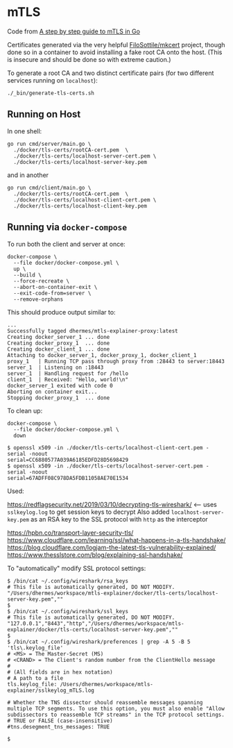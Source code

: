 # mTLS

Code from [A step by step guide to mTLS in Go][1]

Certificates generated via the very helpful [FiloSottile/mkcert][2]
project, though done so in a container to avoid installing a fake root CA
onto the host. (This is insecure and should be done so with extreme caution.)

To generate a root CA and two distinct certificate pairs (for two different
services running on `localhost`):

```
./_bin/generate-tls-certs.sh
```

## Running on Host

In one shell:

```
go run cmd/server/main.go \
  ./docker/tls-certs/rootCA-cert.pem  \
  ./docker/tls-certs/localhost-server-cert.pem \
  ./docker/tls-certs/localhost-server-key.pem
```

and in another

```
go run cmd/client/main.go \
  ./docker/tls-certs/rootCA-cert.pem  \
  ./docker/tls-certs/localhost-client-cert.pem \
  ./docker/tls-certs/localhost-client-key.pem
```

## Running via `docker-compose`

To run both the client and server at once:

```
docker-compose \
  --file docker/docker-compose.yml \
  up \
  --build \
  --force-recreate \
  --abort-on-container-exit \
  --exit-code-from=server \
  --remove-orphans
```

This should produce output similar to:

```
...
Successfully tagged dhermes/mtls-explainer-proxy:latest
Creating docker_server_1 ... done
Creating docker_proxy_1  ... done
Creating docker_client_1 ... done
Attaching to docker_server_1, docker_proxy_1, docker_client_1
proxy_1   | Running TCP pass through proxy from :28443 to server:18443
server_1  | Listening on :18443
server_1  | Handling request for /hello
client_1  | Received: "Hello, world!\n"
docker_server_1 exited with code 0
Aborting on container exit...
Stopping docker_proxy_1  ... done
```

To clean up:

```
docker-compose \
  --file docker/docker-compose.yml \
  down
```

[1]: https://venilnoronha.io/a-step-by-step-guide-to-mtls-in-go
[2]: https://github.com/FiloSottile/mkcert



```
$ openssl x509 -in ./docker/tls-certs/localhost-client-cert.pem -serial -noout
serial=CC6880577A039A6185EDFD28D5698429
$ openssl x509 -in ./docker/tls-certs/localhost-server-cert.pem -serial -noout
serial=67ADFF08C978DA5FDB11058AE70E1534
```


Used:

https://redflagsecurity.net/2019/03/10/decrypting-tls-wireshark/ <-- uses `sslkeylog.log` to get session keys to decrypt
Also added `localhost-server-key.pem` as an RSA key to the SSL protocol with `http` as the interceptor

https://hpbn.co/transport-layer-security-tls/
https://www.cloudflare.com/learning/ssl/what-happens-in-a-tls-handshake/
https://blog.cloudflare.com/logjam-the-latest-tls-vulnerability-explained/
https://www.thesslstore.com/blog/explaining-ssl-handshake/

To "automatically" modify SSL protocol settings:

```
$ /bin/cat ~/.config/wireshark/rsa_keys
# This file is automatically generated, DO NOT MODIFY.
"/Users/dhermes/workspace/mtls-explainer/docker/tls-certs/localhost-server-key.pem",""
$
$ /bin/cat ~/.config/wireshark/ssl_keys
# This file is automatically generated, DO NOT MODIFY.
"127.0.0.1","8443","http","/Users/dhermes/workspace/mtls-explainer/docker/tls-certs/localhost-server-key.pem",""
$
$ /bin/cat ~/.config/wireshark/preferences | grep -A 5 -B 5 'tls\.keylog_file'
# <MS> = The Master-Secret (MS)
# <CRAND> = The Client's random number from the ClientHello message
#
# (All fields are in hex notation)
# A path to a file
tls.keylog_file: /Users/dhermes/workspace/mtls-explainer/sslkeylog_mTLS.log

# Whether the TNS dissector should reassemble messages spanning multiple TCP segments. To use this option, you must also enable "Allow subdissectors to reassemble TCP streams" in the TCP protocol settings.
# TRUE or FALSE (case-insensitive)
#tns.desegment_tns_messages: TRUE

$
```

